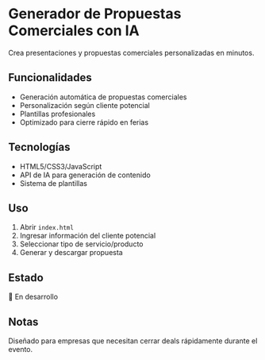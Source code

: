 # Generador de Propuestas Comerciales con IA

Crea presentaciones y propuestas comerciales personalizadas en minutos.

## Funcionalidades

- Generación automática de propuestas comerciales
- Personalización según cliente potencial
- Plantillas profesionales
- Optimizado para cierre rápido en ferias

## Tecnologías

- HTML5/CSS3/JavaScript
- API de IA para generación de contenido
- Sistema de plantillas

## Uso

1. Abrir `index.html`
2. Ingresar información del cliente potencial
3. Seleccionar tipo de servicio/producto
4. Generar y descargar propuesta

## Estado

🚧 En desarrollo

## Notas

Diseñado para empresas que necesitan cerrar deals rápidamente durante el evento.
